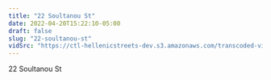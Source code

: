 ```yaml
---
title: "22 Soultanou St"
date: 2022-04-20T15:22:10-05:00
draft: false
slug: "22-soultanou-st"
vidSrc: "https://ctl-hellenicstreets-dev.s3.amazonaws.com/transcoded-videos/22%20Soultanou%20St.%20-%2016%20Solomou%20St-.mp4"
---
```


22 Soultanou St

